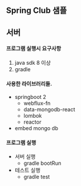 ## Spring Club 샘플

## 서버
#### 프로그램 실행시 요구사항
1. java sdk 8 이상
2. gradle 

#### 사용한 라이브러리들.
- springboot 2
  - webflux-fn
  - data-mongodb-react
  - lombok
  - reactor
- embed mongo db


#### 프로그램 실행
- 서버 실행
  - gradle bootRun
- 테스트 실행
  - gradle test
  
## 